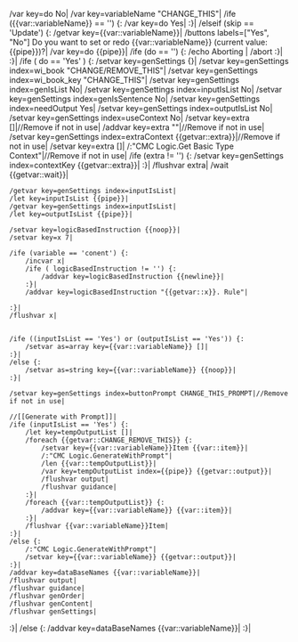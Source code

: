 /var key=do No|
/var key=variableName "CHANGE_THIS"|
/ife ({{var::variableName}} == '') {:
    /var key=do Yes|
:}|
/elseif (skip == 'Update') {:
    /getvar key={{var::variableName}}|
    /buttons labels=["Yes", "No"] Do you want to set or redo {{var::variableName}} (current value: {{pipe}})?|
    /var key=do {{pipe}}|
    /ife (do == '') {:
        /echo Aborting |
        /abort
    :}|
:}|
/ife ( do == 'Yes' ) {:
	/setvar key=genSettings {}|
	/setvar key=genSettings index=wi_book "CHANGE/REMOVE_THIS"|
	/setvar key=genSettings index=wi_book_key "CHANGE_THIS"|
	/setvar key=genSettings index=genIsList No|
	/setvar key=genSettings index=inputIsList No|
	/setvar key=genSettings index=genIsSentence No|
	/setvar key=genSettings index=needOutput Yes|
	/setvar key=genSettings index=outputIsList No|
	/setvar key=genSettings index=useContext No|
	/setvar key=extra []|//Remove if not in use|
	/addvar key=extra ""|//Remove if not in use|
	/setvar key=genSettings index=extraContext {{getvar::extra}}|//Remove if not in use|
	/setvar key=extra []|
	/:"CMC Logic.Get Basic Type Context"|//Remove if not in use|
	/ife (extra != '') {:
		/setvar key=genSettings index=contextKey {{getvar::extra}}|
	:}|
	/flushvar extra|
	/wait {{getvar::wait}}|
	
	/getvar key=genSettings index=inputIsList|
	/let key=inputIsList {{pipe}}|
	/getvar key=genSettings index=inputIsList|
	/let key=outputIsList {{pipe}}|
	
	/setvar key=logicBasedInstruction {{noop}}|
	/setvar key=x 7|
	
	/ife (variable == 'conent') {:
		/incvar x|
		/ife ( logicBasedInstruction != '') {:
			/addvar key=logicBasedInstruction {{newline}}|
		:}|
		/addvar key=logicBasedInstruction "{{getvar::x}}. Rule"|
		
	:}|
	/flushvar x|
	
	
	/ife ((inputIsList == 'Yes') or (outputIsList == 'Yes')) {:
		/setvar as=array key={{var::variableName}} []|
	:}|
	/else {:
		/setvar as=string key={{var::variableName}} {{noop}}|
	:}|

	/setvar key=genSettings index=buttonPrompt CHANGE_THIS_PROMPT|//Remove if not in use|

	//[[Generate with Prompt]]|
	/ife (inputIsList == 'Yes') {:
		/let key=tempOutputList []|
		/foreach {{getvar::CHANGE_REMOVE_THIS}} {:
			/setvar key={{var::variableName}}Item {{var::item}}|
			/:"CMC Logic.GenerateWithPrompt"|
			/len {{var::tempOutputList}}|
			/var key=tempOutputList index={{pipe}} {{getvar::output}}|
			/flushvar output|
			/flushvar guidance|
		:}|
		/foreach {{var::tempOutputList}} {:
			/addvar key={{var::variableName}} {{var::item}}|
		:}|
		/flushvar {{var::variableName}}Item|
	:}|
	/else {:
		/:"CMC Logic.GenerateWithPrompt"|
		/setvar key={{var::variableName}} {{getvar::output}}|
	:}|
	/addvar key=dataBaseNames {{var::variableName}}|
	/flushvar output|
	/flushvar guidance|
	/flushvar genOrder|
	/flushvar genContent|
	/flushvar genSettings|
:}|
/else {:
	/addvar key=dataBaseNames {{var::variableName}}|
:}|